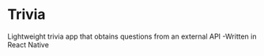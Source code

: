 # Trivia
Lightweight trivia app that obtains questions from an external API -Written in React Native
